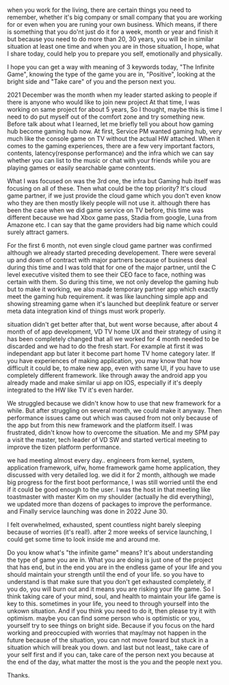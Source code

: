 
when you work for the living, there are certain things you need to remember, whether it's big company or small company that you are working for or even when you are runing your own business.
Which means, if there is something that you do'nt just do it for a week, month or year and finish it but because you need to do more than 20, 30 years, you will be in similar situation at least one time 
and when you are in those situation, I hope, what I share today, could help you to prepare you self, emotionally and physically. 

I hope you can get a way with meaning of 3 keywords today, "The Infinite Game", knowing the type of the game you are in, "Positive", looking at the bright side and 
"Take care" of you and the person next you. 


2021 December was the month when my leader started asking to people if there is anyone who would like to join new project
At that time, I was working on same project for about 5 years, So I thought, maybe this is time I need to do put myself out of the comfort zone and try something new.
Before talk about what I learned, let me briefly tell you about how gaming hub become gaming hub now.
At first, Service PM wanted gaming hub, very much like the console game on TV without the actual HW attached. When it comes to the gaming experiences, there are a few very important factors, contents, latency(response performance) and the infra which we can say whether you can list to the music or chat with your friends while you are playing games or easily searchable game conntents.

What I was focused on was the 3rd one, the infra but Gaming hub itself was focusing on all of these. Then what could be the top priority? It's cloud game partner, if we just provide the cloud game which you don't even know who they are then mostly likely people will not use it.
although there has been the case when we did game service on TV before, this time was different because we had Xbox game pass, Stadia from google, Luna from Amazone etc. I can say that the game providers had big name which could surely attract gamers.

For the first 6 month, not even single cloud game partner was confirmed although we already started preceding developement. There were several up and down of contract with major partners because of business deal during this time and I was told that for one of the major partner, until the C level executive visited them to see their CEO face to face, nothing was certain with them.
So during this time, we not only develop the gaming hub but to make it working, we also made temporary partner app which exactly meet the gaming hub requirement. it was like launching simple app and showing streaming game when it's launched but deeplink feature or server meta data integration kind of things must work properly.

situation didn't get better after that, but went worse because, after about 4 month of of app development, VD TV home UX and their strategy of using it has been completely changed that all we worked for 4 month needed to be discarded and we had to do the fresh start. For example at first it was independant app but later it become part home TV home category later.
If you have experiences of making application, you may know that how difficult it could be, to make new app, even with same UI, if you have to use completely different framework. like through away the android app you already made and make similar ui app on IOS, especially if it's deeply integrated to the HW like TV it's even harder.

We struggled because we didn't know how to use that new framework for a while. But after struggling on several month, we could make it anyway. Then performance issues came out which was caused from not only because of the app but from this new framework and the platform itself.
I was frustrated, didn't know how to overcome the situation. Me and my SPM pay a visit the master, tech leader of VD SW and started vertical meeting to improve the tizen platform performance.

we had meeting almost every day.. engineers from kernel, system, application framework, uifw, home framework game home application, they discussed with very detailed log. we did it for 2 month, although we made big progress for the first boot performance, I was still worried until the end if it could be good enough to the user. I was the host in that meeting like toastmaster with master Kim on my shoulder (actually he did everything), we updated more than dozens of packages to improve the performance.
and Finally service launching was done in 2022 June 30.

I felt overwhelmed, exhausted, spent countless night barely sleeping because of worries (it's real!). after 2 more weeks of service launching, I could get some time to look inside me and around me.

Do you know what's "the infinite game" means? It's about understanding the type of game you are in. What you are doing is just one of the project that has end, but in the end you are in the endless game of your life and you should maintain your strength until the end of your life. so you have to understand is that make sure that you don't get exhausted completely, if you do, you will burn out and it means you are risking your life game. So I think taking care of your mind, soul, and health to maintain your life game is key to this. sometimes in your life, you need to through yourself into the unkown situation. And if you think you need to do it, then please try it with optimism. maybe you can find some person who is optimistic or you, yourself try to see things on bright side.
Because if you focus on the hard working and preoccupied with worries that may/may not happen in the future because of the situation, you can not move foward but stuck in a situation which will break you down. and last but not least,, take care of your self first and if you can, take care of the person next you because at the end of the day, what matter the most is the you and the people next you.

Thanks.
